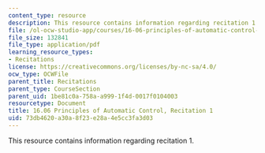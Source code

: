 ```yaml
---
content_type: resource
description: This resource contains information regarding recitation 1.
file: /ol-ocw-studio-app/courses/16-06-principles-of-automatic-control-fall-2012/73db4620a30a8f23e28a4e5cc3fa3d03_MIT16_06F12_Recitation_1.pdf
file_size: 132841
file_type: application/pdf
learning_resource_types:
- Recitations
license: https://creativecommons.org/licenses/by-nc-sa/4.0/
ocw_type: OCWFile
parent_title: Recitations
parent_type: CourseSection
parent_uid: 1be81c0a-758a-a999-1f4d-0017f0104003
resourcetype: Document
title: 16.06 Principles of Automatic Control, Recitation 1
uid: 73db4620-a30a-8f23-e28a-4e5cc3fa3d03
---
```

This resource contains information regarding recitation 1.